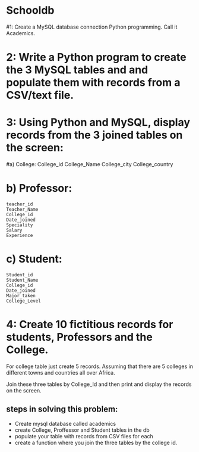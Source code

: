 # Schooldb
#1:  Create a MySQL database connection Python programming. Call it Academics. 

# 2:  Write a Python program to create the 3 MySQL tables and and populate them with records from a CSV/text file.

# 3:  Using Python and MySQL, display records from the 3 joined tables on the screen:

#a) College:
    College_id
    College_Name
    College_city
    College_country
    

# b) Professor:
    teacher_id
    Teacher_Name
    College_id
    Date_joined
    Speciality
    Salary
    Experience

# c) Student:
    Student_id
    Student_Name
    College_id
    Date_joined
    Major_taken
    College_Level
    
 # 4: Create 10 fictitious records for students, Professors and the College.
For college table just create 5 records. Assuming that there are 5 colleges in different towns and countries all over Africa. 

Join these three tables by College_Id and then print and display the records on the screen.       


## steps in solving this problem:
-   Create mysql database called academics 
-   create  College, Proffessor and Student tables in the db
-   populate your table with records from CSV files for each
-   create a function where you join the three tables by the college id.
